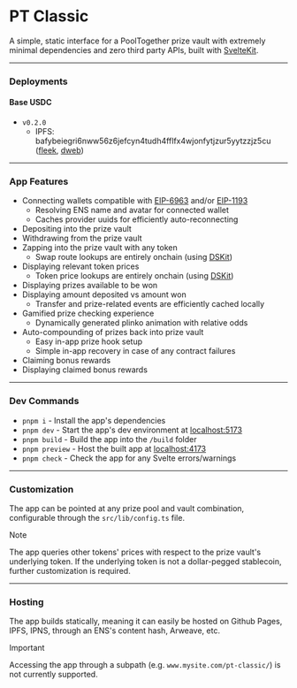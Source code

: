 # PT Classic

A simple, static interface for a PoolTogether prize vault with extremely minimal dependencies and zero third party APIs, built with [SvelteKit](https://kit.svelte.dev/).

---

### Deployments

#### Base USDC

- `v0.2.0`
  - IPFS: bafybeiegri6nww56z6jefcyn4tudh4fflfx4wjonfytjzur5yytzzjz5cu ([fleek](https://bafybeiegri6nww56z6jefcyn4tudh4fflfx4wjonfytjzur5yytzzjz5cu.ipfs.flk-ipfs.xyz/), [dweb](https://bafybeiegri6nww56z6jefcyn4tudh4fflfx4wjonfytjzur5yytzzjz5cu.ipfs.dweb.link/))

---

### App Features

- Connecting wallets compatible with [EIP-6963](https://eips.ethereum.org/EIPS/eip-6963) and/or [EIP-1193](https://eips.ethereum.org/EIPS/eip-1193)
  - Resolving ENS name and avatar for connected wallet
  - Caches provider uuids for efficiently auto-reconnecting
- Depositing into the prize vault
- Withdrawing from the prize vault
- Zapping into the prize vault with any token
  - Swap route lookups are entirely onchain (using [DSKit](https://github.com/Ncookiez/dskit))
- Displaying relevant token prices
  - Token price lookups are entirely onchain (using [DSKit](https://github.com/Ncookiez/dskit))
- Displaying prizes available to be won
- Displaying amount deposited vs amount won
  - Transfer and prize-related events are efficiently cached locally
- Gamified prize checking experience
  - Dynamically generated plinko animation with relative odds
- Auto-compounding of prizes back into prize vault
  - Easy in-app prize hook setup
  - Simple in-app recovery in case of any contract failures
- Claiming bonus rewards
- Displaying claimed bonus rewards

---

### Dev Commands

- `pnpm i` - Install the app's dependencies
- `pnpm dev` - Start the app's dev environment at [localhost:5173](localhost:5173)
- `pnpm build` - Build the app into the `/build` folder
- `pnpm preview` - Host the built app at [localhost:4173](localhost:4173)
- `pnpm check` - Check the app for any Svelte errors/warnings

---

### Customization

The app can be pointed at any prize pool and vault combination, configurable through the `src/lib/config.ts` file.

> [!NOTE]
> The app queries other tokens' prices with respect to the prize vault's underlying token. If the underlying token is not a dollar-pegged stablecoin, further customization is required.

---

### Hosting

The app builds statically, meaning it can easily be hosted on Github Pages, IPFS, IPNS, through an ENS's content hash, Arweave, etc.

> [!IMPORTANT]
> Accessing the app through a subpath (e.g. `www.mysite.com/pt-classic/`) is not currently supported.
